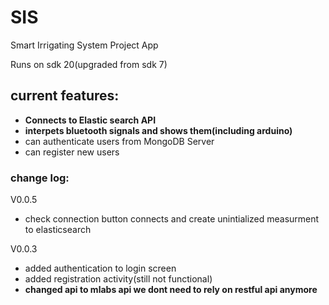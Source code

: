 # SIS
Smart Irrigating  System Project App 


Runs on sdk 20(upgraded from sdk 7)

## current features:

* **Connects to Elastic search API**
* **interpets bluetooth signals and shows them(including arduino)**
* can authenticate users from MongoDB Server
* can register new users



### change log:
V0.0.5
* check connection button connects and create unintialized measurment to elasticsearch
 
V0.0.3

* added authentication to login screen
* added registration activity(still not functional)
* **changed api to mlabs api we dont need to rely on restful api anymore**



